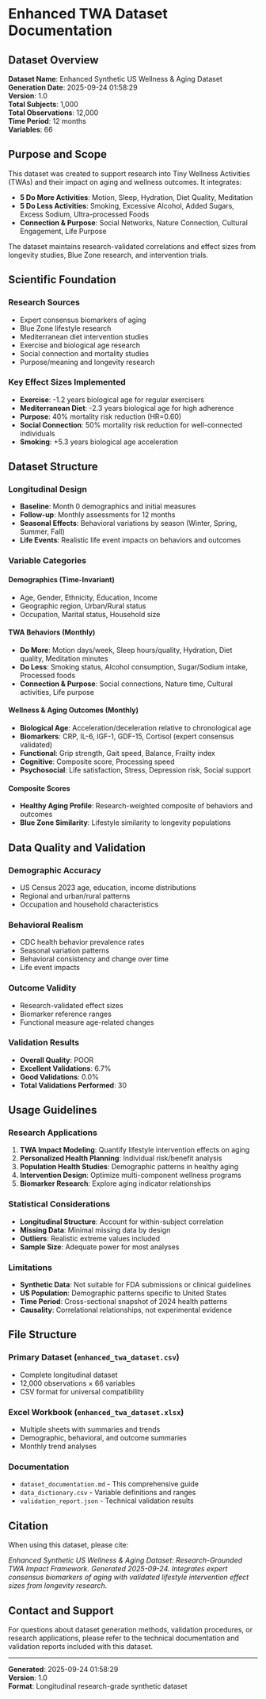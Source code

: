 # Enhanced TWA Dataset Documentation

## Dataset Overview

**Dataset Name**: Enhanced Synthetic US Wellness & Aging Dataset  
**Generation Date**: 2025-09-24 01:58:29  
**Version**: 1.0  
**Total Subjects**: 1,000  
**Total Observations**: 12,000  
**Time Period**: 12 months  
**Variables**: 66

## Purpose and Scope

This dataset was created to support research into Tiny Wellness Activities (TWAs) and their impact on aging and wellness outcomes. It integrates:

- **5 Do More Activities**: Motion, Sleep, Hydration, Diet Quality, Meditation
- **5 Do Less Activities**: Smoking, Excessive Alcohol, Added Sugars, Excess Sodium, Ultra-processed Foods  
- **Connection & Purpose**: Social Networks, Nature Connection, Cultural Engagement, Life Purpose

The dataset maintains research-validated correlations and effect sizes from longevity studies, Blue Zone research, and intervention trials.

## Scientific Foundation

### Research Sources
- Expert consensus biomarkers of aging
- Blue Zone lifestyle research  
- Mediterranean diet intervention studies
- Exercise and biological age research
- Social connection and mortality studies
- Purpose/meaning and longevity research

### Key Effect Sizes Implemented
- **Exercise**: -1.2 years biological age for regular exercisers
- **Mediterranean Diet**: -2.3 years biological age for high adherence
- **Purpose**: 40% mortality risk reduction (HR=0.60)
- **Social Connection**: 50% mortality risk reduction for well-connected individuals
- **Smoking**: +5.3 years biological age acceleration

## Dataset Structure

### Longitudinal Design
- **Baseline**: Month 0 demographics and initial measures
- **Follow-up**: Monthly assessments for 12 months
- **Seasonal Effects**: Behavioral variations by season (Winter, Spring, Summer, Fall)
- **Life Events**: Realistic life event impacts on behaviors and outcomes

### Variable Categories

#### Demographics (Time-Invariant)
- Age, Gender, Ethnicity, Education, Income
- Geographic region, Urban/Rural status
- Occupation, Marital status, Household size

#### TWA Behaviors (Monthly)
- **Do More**: Motion days/week, Sleep hours/quality, Hydration, Diet quality, Meditation minutes
- **Do Less**: Smoking status, Alcohol consumption, Sugar/Sodium intake, Processed foods
- **Connection & Purpose**: Social connections, Nature time, Cultural activities, Life purpose

#### Wellness & Aging Outcomes (Monthly)
- **Biological Age**: Acceleration/deceleration relative to chronological age
- **Biomarkers**: CRP, IL-6, IGF-1, GDF-15, Cortisol (expert consensus validated)
- **Functional**: Grip strength, Gait speed, Balance, Frailty index
- **Cognitive**: Composite score, Processing speed
- **Psychosocial**: Life satisfaction, Stress, Depression risk, Social support

#### Composite Scores
- **Healthy Aging Profile**: Research-weighted composite of behaviors and outcomes
- **Blue Zone Similarity**: Lifestyle similarity to longevity populations

## Data Quality and Validation

### Demographic Accuracy
- US Census 2023 age, education, income distributions
- Regional and urban/rural patterns
- Occupation and household characteristics

### Behavioral Realism  
- CDC health behavior prevalence rates
- Seasonal variation patterns
- Behavioral consistency and change over time
- Life event impacts

### Outcome Validity
- Research-validated effect sizes
- Biomarker reference ranges
- Functional measure age-related changes

### Validation Results
- **Overall Quality**: POOR
- **Excellent Validations**: 6.7%
- **Good Validations**: 0.0%
- **Total Validations Performed**: 30

## Usage Guidelines

### Research Applications
1. **TWA Impact Modeling**: Quantify lifestyle intervention effects on aging
2. **Personalized Health Planning**: Individual risk/benefit analysis
3. **Population Health Studies**: Demographic patterns in healthy aging
4. **Intervention Design**: Optimize multi-component wellness programs
5. **Biomarker Research**: Explore aging indicator relationships

### Statistical Considerations
- **Longitudinal Structure**: Account for within-subject correlation
- **Missing Data**: Minimal missing data by design
- **Outliers**: Realistic extreme values included
- **Sample Size**: Adequate power for most analyses

### Limitations
- **Synthetic Data**: Not suitable for FDA submissions or clinical guidelines
- **US Population**: Demographic patterns specific to United States
- **Time Period**: Cross-sectional snapshot of 2024 health patterns
- **Causality**: Correlational relationships, not experimental evidence

## File Structure

### Primary Dataset (`enhanced_twa_dataset.csv`)
- Complete longitudinal dataset
- 12,000 observations × 66 variables
- CSV format for universal compatibility

### Excel Workbook (`enhanced_twa_dataset.xlsx`)
- Multiple sheets with summaries and trends
- Demographic, behavioral, and outcome summaries
- Monthly trend analyses

### Documentation
- `dataset_documentation.md` - This comprehensive guide
- `data_dictionary.csv` - Variable definitions and ranges
- `validation_report.json` - Technical validation results

## Citation

When using this dataset, please cite:

*Enhanced Synthetic US Wellness & Aging Dataset: Research-Grounded TWA Impact Framework. Generated 2025-09-24. Integrates expert consensus biomarkers of aging with validated lifestyle intervention effect sizes from longevity research.*

## Contact and Support

For questions about dataset generation methods, validation procedures, or research applications, please refer to the technical documentation and validation reports included with this dataset.

---

**Generated**: 2025-09-24 01:58:29  
**Version**: 1.0  
**Format**: Longitudinal research-grade synthetic dataset
